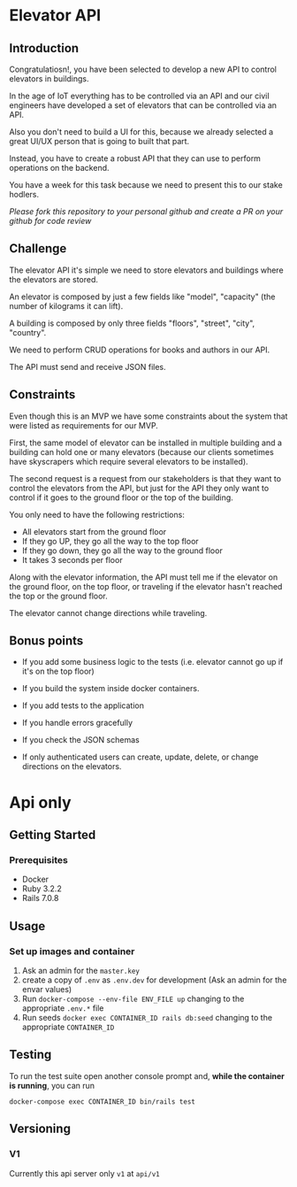 # Elevator API

## Introduction

Congratulatiosn!, you have been selected to develop a new API to control elevators in
buildings.

In the age of IoT everything has to be controlled via an API and our civil engineers
have developed a set of elevators that can be controlled via an API.

Also you don't need to build a UI for this, because we already selected a great UI/UX
person that is going to built that part.

Instead, you have to create a robust API that they can use to perform operations on
the backend.

You have a week for this task because we need to present this to our stake hodlers.

_Please fork this repository to your personal github and create a PR on your github for code review_


## Challenge

The elevator API it's simple we need to store elevators and buildings where the elevators are stored.

An elevator is composed by just a few fields like "model", "capacity" (the number of kilograms
it can lift).

A building is composed by only three fields "floors", "street", "city", "country".

We need to perform CRUD operations for books and authors in our API.

The API must send and receive JSON files.


## Constraints

Even though this is an MVP we have some constraints about the system that were listed as
requirements for our MVP.

First, the same model of elevator can be installed in multiple building and a building can hold one
or many elevators (because our clients sometimes have skyscrapers which require several
elevators to be installed).

The second request is a request from our stakeholders is that they want to control the elevators
from the API, but just for the API they only want to control if it goes to the ground floor or the
top of the building.

You only need to have the following restrictions:

- All elevators start from the ground floor
- If they go UP, they go all the way to the top floor
- If they go down, they go all the way to the ground floor
- It takes 3 seconds per floor

Along with the elevator information, the API must tell me if the elevator on the ground floor,
on the top floor, or traveling if the elevator hasn't reached the top or the ground floor.

The elevator cannot change directions while traveling.


## Bonus points

- If you add some business logic to the tests (i.e. elevator cannot go up if it's on the top floor)

- If you build the system inside docker containers.

- If you add tests to the application

- If you handle errors gracefully

- If you check the JSON schemas

- If only authenticated users can create, update, delete, or change directions on the elevators.


# Api only
## Getting Started
### Prerequisites
- Docker
- Ruby 3.2.2
- Rails 7.0.8

## Usage

### Set up images and container
1. Ask an admin for the `master.key`
2. create a copy of `.env` as `.env.dev` for development (Ask an admin for the envar values)
3. Run `docker-compose --env-file ENV_FILE up` changing to the appropriate `.env.*` file
4. Run seeds `docker exec CONTAINER_ID rails db:seed` changing to the appropriate `CONTAINER_ID`

## Testing
To run the test suite open another console prompt and, **while the container is running**, you can run
```console
docker-compose exec CONTAINER_ID bin/rails test
```

## Versioning

### V1
Currently this api server only `v1` at `api/v1`

